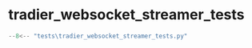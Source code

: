 # tradier_websocket_streamer_tests

```python
--8<-- "tests\tradier_websocket_streamer_tests.py"
```

